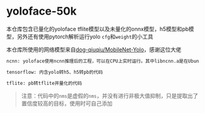 # yoloface-50k

本仓库包含已量化的yoloface tflite模型以及未量化的onnx模型，h5模型和pb模型，另外还有使用pytorch解析运行yolo `cfg`和`weight`的小工具

本仓库所使用的网络模型来自[dog-qiuqiu/MobileNet-Yolo](https://github.com/dog-qiuqiu/MobileNet-Yolo)，感谢这位大佬

```txt
ncnn: yoloface使用ncnn推理后的工程，可以在CPU上实时运行。其中libncnn.a是在Ubuntu 20.04上编译的，如是不同的操作系统，请下载[ncnn](https://github.com/Tencent/ncnn)自行编译替换

tensorflow: 内含yolo转h5、h5转pb的代码

tflite: pb转tflite并量化的代码
```

> 注意：代码中的`nms`是虚假的`nms`，并没有进行非极大值抑制，只是提取出了置信度较高的目标，使用时可自己添加